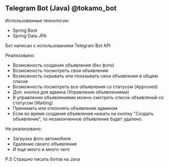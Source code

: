 ## Telegram Bot (Java) @tokamo_bot

Использованные технологии:

- Spring Boot
- Spring Data JPA

Бот написан с использованием Telegram Bot API

Реализовано:

- Возможность создания объявления (без фото)
- Возможность посмотреть свои объявления
- Возможность скрывать или показывать свои объявления в общем списке
- Возможность посмотреть все объявления со статусом (Approved)
- Доп. кнопка для админа (Управление объявлениями)
- В управлении объявлениями можно смотреть список объявлений со статусом (Waiting)
- Принимать или отклонять объявления админом
- Если во время создания объявления нажать на кнопку "Создать объявление", то незаконченное объявление будет удалено.

Не реализовано:

- Загрузка фото автомобиля
- Удаление своего объявление
- И еще много и много чего

P.S Страшно писать ботов на Java
